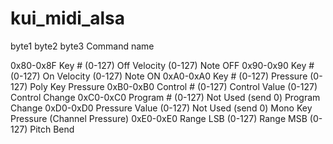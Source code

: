 # kui_midi_alsa

byte1       byte2                     byte3                     Command name

0x80-0x8F   Key # (0-127)             Off Velocity (0-127)      Note OFF
0x90-0x90   Key # (0-127)             On Velocity (0-127)       Note ON
0xA0-0xA0   Key # (0-127)             Pressure (0-127)          Poly Key Pressure
0xB0-0xB0   Control # (0-127)         Control Value (0-127)     Control Change
0xC0-0xC0   Program # (0-127)         Not Used (send 0)         Program Change
0xD0-0xD0   Pressure Value (0-127)    Not Used (send 0)         Mono Key Pressure (Channel Pressure)
0xE0-0xE0   Range LSB (0-127)         Range MSB (0-127)         Pitch Bend

